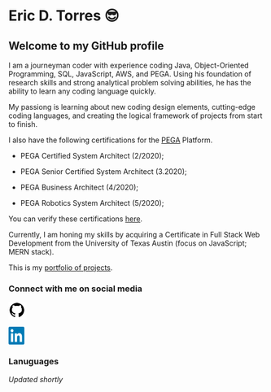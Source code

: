 # Eric  D. Torres :sunglasses:

## Welcome to my GitHub profile

I am a journeyman coder with experience coding Java, Object-Oriented Programming, SQL, JavaScript, AWS, and PEGA. Using his foundation of research skills and strong analytical problem solving abilities, he has the ability to learn any coding language quickly.

My passiong is learning about new coding design elements, cutting-edge coding languages, and creating the logical framework of projects from start to finish.  

I also have the following certifications for the [PEGA](https://www.pega.com/?&utm_source=google&utm_medium=cpc&utm_campaign=Global_Brand_Exact&utm_term=pega%20systems&gloc=9025148&utm_content=pcrid%7c385502811043%7cpkw%7ckwd-299862464821%7cpmt%7ce%7cpdv%7cc%7c&gclid=Cj0KCQjwpZT5BRCdARIsAGEX0zlwEUJ1pHSIwyw83GZ1JUE6MsvC_rgS5LZ5nMBXMs6UlznUQ6ERP54aAqQ2EALw_wcB&gclsrc=aw.ds) Platform.

* PEGA Certified System Architect (2/2020);

* PEGA Senior Certified System Architect (3.2020);

* PEGA Business Architect (4/2020);

* PEGA Robotics System Architect (5/2020);

You can verify these certifications [here](https://academy.pega.com/verify-certification?fname=eric&lname=torres).

Currently, I am honing my skills by acquiring a Certificate in Full Stack Web Development from the University of Texas Austin (focus on JavaScript; MERN stack).

This is my [portfolio of projects](https://etorres-revature.github.io/Responsive_Portfolio/portfolio.html).

### Connect with me on social media

<a href="https://github.com/etorres-revatures" alt="Eric D. Torres | GitHub"><img align="center" src="./assets/github/github_PNG40.png" height="35px" width="35px"/></a>

<a href="https://www.linkedin.com/in/ericdtorres/" alt="Eric D. Torres | LinkedIn"><img align="center" src="./assets/linkedin/linkedin.png" height="35px" width="35px"/></a>

### Lanuguages 

*Updated shortly*

